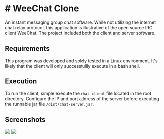 # # WeeChat Clone
An instant messaging group chat software. While not utilizing the internet chat relay protocol, this application is illustrative of the open source IRC client WeeChat. The project included both the client and server software.

## Requirements
This program was developed and solely tested in a Linux environment. It's likely that the client will only successfullly execute in a bash shell.

## Execution
To run the client, simple execute the `chat-client` file located in the root directory.
Configure the IP and port address of the server before executing the runnable jar file `/dist/chat-server.jar`.

## Screenshots
<img src="https://i.imgur.com/cKy7nQs.png">
<img src="https://i.imgur.com/GlYgPY3.png">
